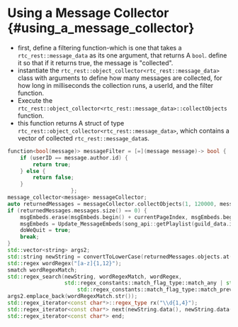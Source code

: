 Using a Message Collector {#using_a_message_collector}
============
- first, define a filtering function-which is one that takes a `rtc_rest::message_data` as its one argument, that returns A `bool`. define it so that if it returns true, the message is "collected".
- instantiate the `rtc_rest::object_collector<rtc_rest::message_data>` class with arguments to define how many messages are collected, for how long in milliseconds the collection runs, a userId, and the filter function.
- Execute the `rtc_rest::object_collector<rtc_rest::message_data>::collectObjects` function.
- this function returns A struct of type `rtc_rest::object_collector<rtc_rest::message_data>`, which contains a vector of collected `rtc_rest::message_data`s.
 
```cpp
function<bool(message)> messageFilter = [=](message message)-> bool {
	if (userID == message.author.id) {
		return true;
	} else {
		return false;
	}
                    };
message_collector<message> messageCollector;
auto returnedMessages = messageCollector.collectObjects(1, 120000, messageFilter);
if (returnedMessages.messages.size() == 0) {
	msgEmbeds.erase(msgEmbeds.begin() + currentPageIndex, msgEmbeds.begin() + currentPageIndex + 1);
	msgEmbeds = Update_MessageEmbeds(song_api::getPlaylist(guild_data.id), discordGuild, newEvent, args.eventData, currentPageIndex);
	doWeQuit = true;
	break;
}
std::vector<string> args2;
std::string newString = convertToLowerCase(returnedMessages.objects.at(0).content);
std::regex wordRegex("[a-z]{1,12}");
smatch wordRegexMatch;
std::regex_search(newString, wordRegexMatch, wordRegex,
				  std::regex_constants::match_flag_type::match_any | std::regex_constants::match_flag_type::match_not_null |
					  std::regex_constants::match_flag_type::match_prev_avail);
args2.emplace_back(wordRegexMatch.str());
std::regex_iterator<const char*>::regex_type rx("\\d{1,4}");
std::regex_iterator<const char*> next(newString.data(), newString.data() + strlen(newString.data()), rx);
std::regex_iterator<const char*> end;
```